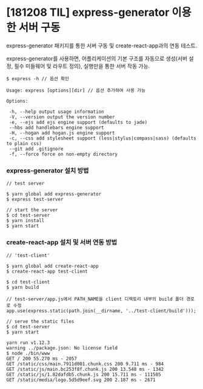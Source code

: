 # [181208 TIL] express-generator 이용한 서버 구동



express-generator 패키지를 통한 서버 구동 및 create-react-app과의 연동 테스트.

express-generator를 사용하면, 어플리케이션의 기본 구조를 자동으로 생성(서버 설정, 필수 미들웨어 및 라우트 정의), 실행만을 통한 서버 작동 가능.

```
$ express -h // 옵션 확인

Usage: express [options][dir] // 옵션 추가하여 사용 가능

Options:

 -h, --help output usage information
 -V, --version output the version number
 -e, --ejs add ejs engine support (defaults to jade)
 --hbs add handlebars engine support
 -H, --hogan add hogan.js engine support
 -c, --css add stylesheet support (less|stylus|compass|sass) (defaults to plain css)
 --git add .gitignore
 -f, --force force on non-empty directory
```



### express-generator 설치 방법

```
// test server

$ yarn global add express-generator
$ express test-server

// start the server
$ cd test-server
$ yarn install
$ yarn start
```



### create-react-app 설치 및 서버 연동 방법

```
// 'test-client'

$ yarn global add create-react-app
$ create-react-app test-client

$ cd test-client
$ yarn build

// test-server/app.js에서 PATH_NAME을 client 디렉토리 내부의 build 폴더 경로로 수정
app.use(express.static(path.join(__dirname, '../test-client/build')));

// serve the static files
$ cd test-server
$ yarn start

yarn run v1.12.3
warning ../package.json: No license field
$ node ./bin/www
GET / 200 55.270 ms - 2057
GET /static/css/main.7911d001.chunk.css 200 9.711 ms - 984
GET /static/js/main.bc253f8f.chunk.js 200 13.548 ms - 1342
GET /static/js/1.82dafdb5.chunk.js 200 15.711 ms - 111505
GET /static/media/logo.5d5d9eef.svg 200 2.187 ms - 2671
```

